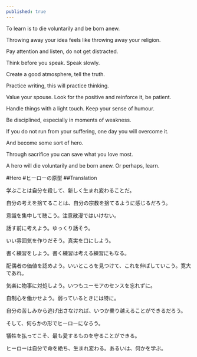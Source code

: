 ```yaml
---
published: true
---
```

To learn is to die voluntarily and be born anew.

Throwing away your idea feels like throwing away your religion.

Pay attention and listen, do not get distracted.

Think before you speak. Speak slowly.

Create a good atmosphere, tell the truth.

Practice writing, this will practice thinking.

Value your spouse. Look for the positive and reinforce it, be patient.

Handle things with a light touch. Keep your sense of humour.

Be disciplined, especially in moments of weakness.

If you do not run from your suffering, one day you will overcome it.

And become some sort of hero.

Through sacrifice you can save what you love most.

A hero will die voluntarily and be born anew. Or perhaps, learn.

#Hero
#ヒーローの原型
##Translation

学ぶことは自分を殺して、新しく生まれ変わることだ。

自分の考えを捨てることは、自分の宗教を捨てるように感じるだろう。

意識を集中して聴こう。注意散漫ではいけない。

話す前に考えよう。ゆっくり話そう。

いい雰囲気を作りだそう。真実を口にしよう。

書く練習をしよう。書く練習は考える練習にもなる。

配偶者の価値を認めよう。いいところを見つけて、これを伸ばしていこう。寛大であれ。

気楽に物事に対処しよう。いつもユーモアのセンスを忘れずに。

自制心を働かせよう。弱っているときには特に。

自分の苦しみから逃げ出さなければ、いつか乗り越えることができるだろう。

そして、何らかの形でヒーローになろう。

犠牲を払ってこそ、最も愛するものを守ることができる。

ヒーローは自分で命を絶ち、生まれ変わる。あるいは、何かを学ぶ。
